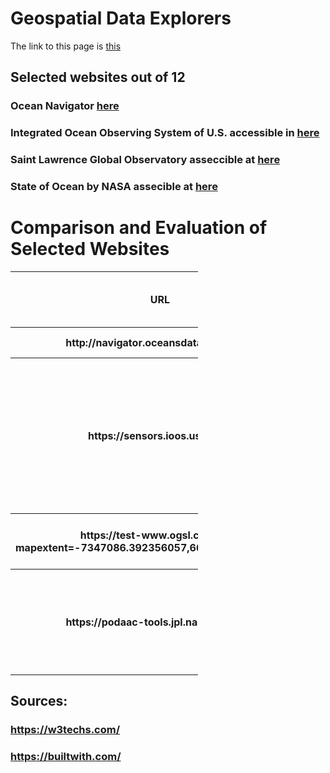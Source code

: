 
# Geospatial Data Explorers

The link to this page is [this](https://hmarvi.github.io/index.html)

## Selected websites out of 12

### Ocean Navigator [here](http://navigator.oceansdata.ca/public/)
### Integrated Ocean Observing System of U.S. accessible in [here](https://sensors.ioos.us/#map)
### Saint Lawrence Global Observatory asseccible at [here](https://test-www.ogsl.ca/en)
### State of Ocean by NASA assecible at [here](https://podaac-tools.jpl.nasa.gov/soto/#b=BlueMarble_ShadedRelief_Bathymetry&l=GHRSST_L4_MUR_Sea_Surface_Temperature(la=true),MODIS_Aqua_CorrectedReflectance_TrueColor,MODIS_Aqua_Chlorophyll_A,jpl_l4_mur_ssta___ssta___36000_x_18000___daynight&ve=-225,-54.0859375,-10,54.0859375&pl=false&pb=false&d=2019-11-29&ao=false&as=2019-11-22&ae=2019-11-29&asz=1/day&afr=500&tlr=days)


# Comparison and Evaluation of Selected Websites


<table style="width:300px" >
  
  <tr>
 <th >URL</th>
 <th >Back-end (server-side PL)</th>
 <th >Front-end (client-side PL)</th>
 <th >Web-server</th>
 <th >Content Management System</th>
 <th >Widget</th>
 <th >OS and severs</th>
 <th >Framework</th>
 <th >Web-hosting provider</th>
 <th >Content delivery network </th>
 <th >Analytics and tracking  </th>
 <th >mapping </th>
 <th >image file formats </th>
 <th >JS libraries </th>
  <th >Other technologies </th>
  <th >Evaluation </th>
  </tr>
  <tr>
 <th >http://navigator.oceansdata.ca/public/</th>
 <th > Python</th>
 <th >reactJS</th>
 <th >Gunicorn </th>
 <th >-</th>
 <th >-</th>
 <th >-</th>
 <th >-</th>
 <th >-</th>
 <th >StackPath BootstrapCDN</th>
 <th >- </th>
 <th >OpenLayers </th>
 <th >PNG</th>
 <th >JQuery </th>
  <th >- </th>
  <th >- </th>
  </tr>
  <tr>
    <th >https://sensors.ioos.us/#map</th>
 <th >PHP</th>
 <th >JavaScript</th>
 <th >nginx </th>
 <th >-</th>
 <th >Font Awesome, Google Font API</th>
 <th >-</th>
 <th >CExpressJS</th>
 <th >Amazon</th>
 <th >GStatic Google Static Content Usage Statistics </th>
 <th >- </th>
 <th >Leaflet</th>
 <th >Not sure! (xhr request??!)</th>
 <th >Backbone.js, Marionette, underscore, D3, Hogan  </th>
  <th > Node.Js's frame work (ExpressJs)</th>
  <th >est among these. Works both with hovering and clicking (sp less data is rendered on the fly). I like the hegxagons. </th>
  </tr>
  <tr>
 <th >https://test-www.ogsl.ca/octo/?mapextent=-7347086.392356057,6621293.722740165,5 </th>
 <th >PHP</th>
 <th >JavaScript</th>
 <th >Apache</th>
 <th >Drupal</th>
 <th >MailChimp, Font Awesome, ThemePunch </th>
 <th >-</th>
 <th >-</th>
 <th >-</th>
 <th >-</th>
 <th >-</th>
 <th >- </th>
 <th >PNG, JPEG, bmp </th>
 <th >Hammer, JQuery, utilJS, Onion,JS,CommonJS </th>
  <th >OWL Carousel </th>
  <th >-</th>
  </tr>
  
  <tr>
 <th >https://podaac-tools.jpl.nasa.gov/soto </th>
 <th >PHP</th>
 <th >JavaScript</th>
 <th >Apache</th>
 <th >Drupal</th>
 <th >Sitelinks search box , Google tag manager  | Red Hat enterprise linux, Open SSL </th>
 <th >Amazon</th>
 <th >-</th>
 <th >Amazon cloud front</th>
 <th >CrazyEgg </th>
 <th >Leaflet</th>
 <th >Content Cell </th>
 <th >image file formats </th>
 <th >Jhtml5shiv, Modernizr, jQuery, jQuery once,  jQuery UI, jQuery UI Tabs, Tablesorter</th>
  <th >-</th>
  <th >-</th>
  </tr>
  
</table>


## Sources: 
### https://w3techs.com/
### https://builtwith.com/

